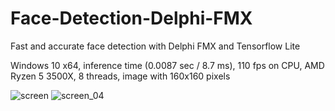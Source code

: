 # Face-Detection-Delphi-FMX
Fast and accurate face detection with Delphi FMX and Tensorflow Lite

Windows 10 x64, inference time (0.0087 sec / 8.7 ms), 110 fps on CPU, AMD Ryzen 5 3500X, 8 threads, image with 160x160 pixels

![screen](https://user-images.githubusercontent.com/66531939/179339810-385e0c83-dfec-44fb-aa5b-af1c7a4d59ef.jpg)
![screen_04](https://user-images.githubusercontent.com/66531939/187112313-51a6532f-2af3-4449-afb3-61228b092b78.jpg)
